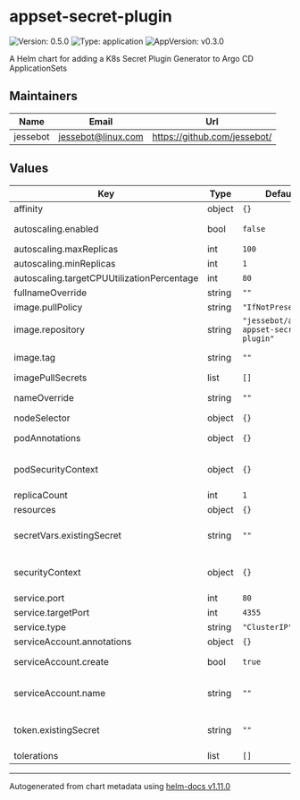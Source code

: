 # appset-secret-plugin

![Version: 0.5.0](https://img.shields.io/badge/Version-0.5.0-informational?style=flat-square) ![Type: application](https://img.shields.io/badge/Type-application-informational?style=flat-square) ![AppVersion: v0.3.0](https://img.shields.io/badge/AppVersion-v0.3.0-informational?style=flat-square)

A Helm chart for adding a K8s Secret Plugin Generator to Argo CD ApplicationSets

## Maintainers

| Name | Email | Url |
| ---- | ------ | --- |
| jessebot | <jessebot@linux.com> | <https://github.com/jessebot/> |

## Values

| Key | Type | Default | Description |
|-----|------|---------|-------------|
| affinity | object | `{}` |  |
| autoscaling.enabled | bool | `false` | if you're feeling brave, why not try enabling autoscaling? untested |
| autoscaling.maxReplicas | int | `100` |  |
| autoscaling.minReplicas | int | `1` |  |
| autoscaling.targetCPUUtilizationPercentage | int | `80` |  |
| fullnameOverride | string | `""` |  |
| image.pullPolicy | string | `"IfNotPresent"` | image pullPolicy for the main container |
| image.repository | string | `"jessebot/argocd-appset-secret-plugin"` | image repo to use for the docker container |
| image.tag | string | `""` | Overrides the image tag whose default is the chart appVersion. |
| imagePullSecrets | list | `[]` |  |
| nameOverride | string | `""` | override the autogenerated name of this helm chart release |
| nodeSelector | object | `{}` | deploy chart to a specific k8s node |
| podAnnotations | object | `{}` | any additional annotations you'd like the pod to have |
| podSecurityContext | object | `{}` | securityContext for the pod: https://kubernetes.io/docs/tasks/configure-pod-container/security-context/ |
| replicaCount | int | `1` | number of replica pods to create |
| resources | object | `{}` |  |
| secretVars.existingSecret | string | `""` | the name of an existing secret to use for the secret keys to provide to applicationSets via the plugin generator |
| securityContext | object | `{}` | securityContext for the container: https://kubernetes.io/docs/tasks/configure-pod-container/security-context/ |
| service.port | int | `80` | service port to expose on the cluster |
| service.targetPort | int | `4355` | service target port on the container |
| service.type | string | `"ClusterIP"` | type for the service, only ClusterIP is tested |
| serviceAccount.annotations | object | `{}` | Annotations to add to the service account |
| serviceAccount.create | bool | `true` | Specifies whether a service account should be created |
| serviceAccount.name | string | `""` | The name of the service account to use. If not set and create is true, a name is generated using the fullname template |
| token.existingSecret | string | `""` | the name of an existing secret to use for the token that argoCD and the plugin will use for communication |
| tolerations | list | `[]` |  |

----------------------------------------------
Autogenerated from chart metadata using [helm-docs v1.11.0](https://github.com/norwoodj/helm-docs/releases/v1.11.0)
